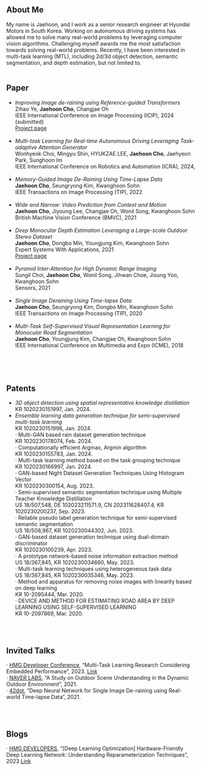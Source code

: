 ## About Me

My name is Jaehoon, and I work as a senior research engineer at Hyundai Motors in South Korea. 
Working on autonomous driving systems has allowed me to solve many real-world problems by leveraging computer vision algorithms. 
Challenging myself awards me the most satisfaction towards solving real-world problems.
Recently, I have been interested in multi-task learning (MTL), including 2d/3d object detection, semantic segmentation, and depth estimation, but not limited to.
<br>
<br>

## Paper
*   *Improving Image de-raining using Reference-guided Transformers* <br> Zihao Ye, **Jaehoon Cho**, Changjae Oh<br>IEEE International Conference on Image Processing (ICIP), 2024 (submitted) <br>[Project page](https://ziiihooo.com/blog/2024/derain/)<br><br>
*   *Multi-task Learning for Real-time Autonomous Driving Leveraging Task-adaptive Attention Generator* <br> Wonhyeok Choi, Mingyu Shin, HYUKZAE LEE, **Jaehoon Cho**, Jaehyeon Park, Sunghoon Im<br>IEEE International Conference on Robotics and Automation (ICRA), 2024, <br><br>
*   *Memory-Guided Image De-Raining Using Time-Lapse Data* <br> **Jaehoon Cho**, Seungryong Kim, Kwanghoon Sohn<br>IEEE Transactions on Image Processing (TIP), 2022 <br><br>
*   *Wide and Narrow: Video Prediction from Context and Motion* <br> **Jaehoon Cho**, Jiyoung Lee, Changjae Oh, Wonil Song, Kwanghoon Sohn<br>British Machine Vision Conference (BMVC), 2021 <br><br>
*   *Deep Monocular Depth Estimation Leveraging a Large-scale Outdoor Stereo Dataset* <br> **Jaehoon Cho**, Dongbo Min, Youngjung Kim, Kwanghoon Sohn<br>Expert Systems With Applications, 2021 <br>[Project page](https://dimlrgbd.github.io/)<br><br>
*   *Pyramid Inter-Attention for High Dynamic Range Imaging* <br> Sungil Choi,  **Jaehoon Cho**, Wonil Song, Jihwan Choe, Jisung Yoo, Kwanghoon Sohn<br>Sensors, 2021 <br><br>
*   *Single Image Deraining Using Time-lapse Data* <br> **Jaehoon Cho**, Seungryong Kim, Dongbo Min, Kwanghoon Sohn<br>IEEE Transactions on Image Processing (TIP), 2020 <br><br>
*   *Multi-Task Self-Supervised Visual Representation Learning for Monocular Road Segmentation*<br>**Jaehoon Cho**, Youngjung Kim, Changjae Oh, Kwanghoon Sohn<br>IEEE International Conference on Multimedia and Expo (ICME), 2018<br><br>


<br>
<br>

## Patents
*   *3D object detection using spatial representative knowledge distillation*<br/>
KR 1020230151997, Jan. 2024. <br/>
*   *Ensemble learning data generation technique for semi-supervised multi-task learning*<br/>
KR 1020230151996, Jan. 2024. <br/>
&middot; Multi-GAN based rain dataset generation technique<br/>
KR 1020230178074, Feb. 2024. <br/>
&middot; Computationally efficient Argmax, Argmin algorithm<br/>
KR 1020230155783, Jan. 2024. <br/>
&middot; Multi-task learning method based on the task grouping technique<br/>
KR 1020230166997, Jan. 2024. <br/>
&middot; GAN-based Night Dataset Generation Techniques Using Histogram Vector<br/>
KR 1020230300154, Aug. 2023. <br/>
&middot; Semi-supervised semantic segmentation technique using Multiple Teacher Knowledge Distillation<br/>
US 18/507,548, DE 102023211571.9, CN 202311628407.4, KR 1020230200237, Sep. 2023. <br/>
&middot; Reliable pseudo label generation technique for semi-supervised semantic segmentation<br/>
US 18/508,967, KR 1020230044302, Jun. 2023. <br/>
&middot; GAN-based dataset generation technique using dual-domain discriminator<br/>
KR 1020230100239, Apr. 2023. <br/>
&middot; A prototype network-based noise information extraction method<br/>
US 18/367,845, KR 1020230034680, May. 2023. <br/>
&middot; Multi-task learning techniques using heterogeneous task data<br/>
US 18/367,845, KR 1020230035346, May. 2023. <br/>
&middot; Method and apparatus for removing noise images with linearity based on deep learning<br/>
KR 10-2095444, Mar. 2020. <br/>
&middot; DEVICE AND METHOD FOR ESTIMATING ROAD AREA BY DEEP LEARNING USING SELF-SUPERVISED LEARNING<br/>
KR 10-2097869, Mar. 2020. <br/>


<br>
<br>

## Invited Talks
&middot; [HMG Developer Conference](https://devcon.hyundaimotorgroup.com/), “Multi-Task Learning Research Considering Embedded Performance”, 2023. [Link](https://www.youtube.com/watch?v=kwQxIml-GGE&list=PLypFzBtJUO_gDlP0xkac4kXAaGcr_w31w&index=12&ab_channel=HMGDeveloperRelations) <br/>
&middot; [NAVER LABS](https://www.naverlabs.com/en/), “A Study on Outdoor Scene Understanding in the Dynamic Outdoor Environment”, 2021. <br/>
&middot; [42dot](https://42dot.ai/), “Deep Neural Network for Single Image De-raining using Real-world Time-lapse Data”, 2021. <br/>

<br>
<br>

## Blogs
&middot; [HMG DEVELOPERS](https://developers.hyundaimotorgroup.com/), “[Deep Learning Optimization] Hardware-Friendly Deep Learning Network: Understanding Reparameterization Techniques”, 2023 [Link](https://developers.hyundaimotorgroup.com/blog/291) <br/>



